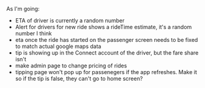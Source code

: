 As I'm going: 
- ETA of driver is currently a random number
- Alert for drivers for new ride shows a rideTime estimate, it's a random number I think
- eta once the ride has started on the passenger screen needs to be fixed to match actual google maps data
- tip is showing up in the Connect account of the driver, but the fare share isn't
- make admin page to change pricing of rides
- tipping page won't pop up for passenegers if the app refreshes. Make it so if the tip is false, they can't go to home screen?